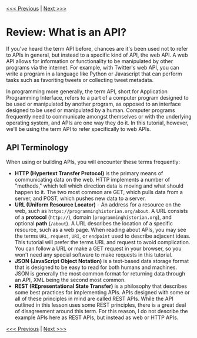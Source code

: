 [<<< Previous](../README.md) | [Next >>>](why-use.md)

# Review: What is an API?

If you've heard the term API before, chances are it's been used not to refer to APIs in general, but instead to a specific kind of API, the web API. A web API allows for information or functionality to be manipulated by other programs via the internet. For example, with Twitter's web API, you can write a program in a language like Python or Javascript that can perform tasks such as favoriting tweets or collecting tweet metadata.

In programming more generally, the term API, short for Application Programming Interface, refers to a part of a computer program designed to be used or manipulated by another program, as opposed to an interface designed to be used or manipulated by a human. Computer programs frequently need to communicate amongst themselves or with the underlying operating system, and APIs are one way they do it. In this tutorial, however, we'll be using the term API to refer specifically to web APIs.

## API Terminology

When using or building APIs, you will encounter these terms frequently:

- **HTTP (Hypertext Transfer Protocol)** is the primary means of communicating data on the web. HTTP implements a number of "methods," which tell which direction data is moving and what should happen to it. The two most common are GET, which pulls data from a server, and POST, which pushes new data to a server.
- **URL (Uniform Resource Locator)** - An address for a resource on the web, such as `https://programminghistorian.org/about`. A URL consists of a **protocol** (`http://`), domain (`programminghistorian.org`), and optional **path** (`/about`). A URL describes the location of a specific resource, such as a web page. When reading about APIs, you may see the terms `URL`, `request`, `URI`, or `endpoint` used to describe adjacent ideas. This tutorial will prefer the terms URL and request to avoid complication. You can follow a URL or make a GET request in your browser, so you won't need any special software to make requests in this tutorial.
- **JSON (JavaScript Object Notation)** is a text-based data storage format that is designed to be easy to read for both humans and machines. JSON is generally the most common format for returning data through an API, XML being the second most common.
- **REST (REpresentational State Transfer)** is a philosophy that describes some best practices for implementing APIs. APIs designed with some or all of these principles in mind are called REST APIs. While the API outlined in this lesson uses some REST principles, there is a great deal of disagreement around this term. For this reason, I do not describe the example APIs here as REST APIs, but instead as web or HTTP APIs.

[<<< Previous](../README.md) | [Next >>>](why-use.md)
